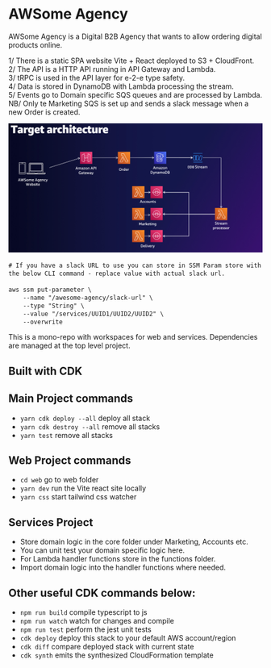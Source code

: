 # AWSome Agency

AWSome Agency is a Digital B2B Agency that wants to allow ordering digital products online.

1/ There is a static SPA website Vite + React deployed to S3 + CloudFront.  
2/ The API is a HTTP API running in API Gateway and Lambda.  
3/ tRPC is used in the API layer for e-2-e type safety.  
4/ Data is stored in DynamoDB with Lambda processing the stream.  
5/ Events go to Domain specific SQS queues and are processed by Lambda.
NB/ Only te Marketing SQS is set up and sends a slack message when a new Order is created.

![target architecture](./architecture.png)

```
# If you have a slack URL to use you can store in SSM Param store with the below CLI command - replace value with actual slack url.

aws ssm put-parameter \
    --name "/awesome-agency/slack-url" \
    --type "String" \
    --value "/services/UUID1/UUID2/UUID2" \
    --overwrite
```

This is a mono-repo with workspaces for web and services. Dependencies are managed at the top level project.

## Built with CDK

## Main Project commands

- `yarn cdk deploy --all` deploy all stack
- `yarn cdk destroy --all` remove all stacks
- `yarn test` remove all stacks

## Web Project commands

- `cd web` go to web folder
- `yarn dev` run the Vite react site locally
- `yarn css` start tailwind css watcher

## Services Project

- Store domain logic in the core folder under Marketing, Accounts etc.
- You can unit test your domain specific logic here.
- For Lambda handler functions store in the functions folder.
- Import domain logic into the handler functions where needed.

## Other useful CDK commands below:

- `npm run build` compile typescript to js
- `npm run watch` watch for changes and compile
- `npm run test` perform the jest unit tests
- `cdk deploy` deploy this stack to your default AWS account/region
- `cdk diff` compare deployed stack with current state
- `cdk synth` emits the synthesized CloudFormation template
